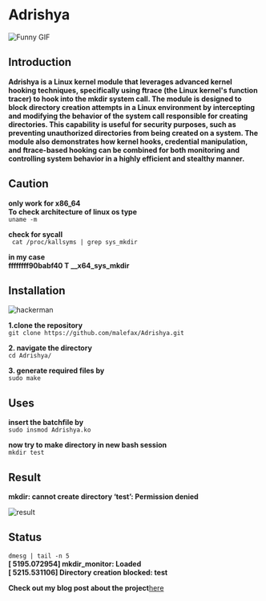 # Adrishya
![Funny GIF](https://i.gifer.com/EsVg.gif)

## Introduction
**Adrishya is a Linux kernel module that leverages advanced kernel hooking techniques, specifically using ftrace (the Linux kernel's function tracer) to hook into the mkdir system call. The module is designed to block directory creation attempts in a Linux environment by intercepting and modifying the behavior of the system call responsible for creating directories. This capability is useful for security purposes, such as preventing unauthorized directories from being created on a system.
The module also demonstrates how kernel hooks, credential manipulation, and ftrace-based hooking can be combined for both monitoring and controlling system behavior in a highly efficient and stealthy manner.**<br>


## Caution
**only work for x86_64**<br>
**To check architecture of linux os type**<br>
```uname -m```<br>

**check for sycall**<br>
``` cat /proc/kallsyms | grep sys_mkdir```<br>

**in my case**<br>
**ffffffff90babf40 T __x64_sys_mkdir**<br>


## Installation

![hackerman](https://media1.tenor.com/images/05729f2e534ba37254f95b39e9647d29/tenor.gif?itemid=3552791)

**1.clone the repository**<br>
```git clone https://github.com/malefax/Adrishya.git```

**2. navigate the directory**<br>
```cd Adrishya/```

**3. generate required files by**<br>
```sudo make```

## Uses
**insert the batchfile by**<br>
```sudo insmod Adrishya.ko```<br>

**now try to make directory in new bash session**<br>
```mkdir test```<br>

## Result
**mkdir: cannot create directory ‘test’: Permission denied**<br>

![result](https://i.pinimg.com/originals/17/f4/cd/17f4cd781dbae9d737e117ac64e101ce.gif)

## Status
```dmesg | tail -n 5```<br>
**[ 5195.072954] mkdir_monitor: Loaded**<br>
**[ 5215.531106] Directory creation blocked: test**<br>

**Check out my blog post about the project**[here](https://medium.com/@_._.._/mkdir-api-hook-a-pathway-to-an-lkm-rootkit-in-linux-ae5e3fa6d4b8)

